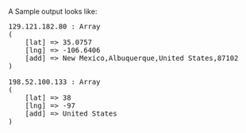 A Sample output looks like:
<pre>
129.121.182.80 : Array
(
    [lat] => 35.0757
    [lng] => -106.6406
    [add] => New Mexico,Albuquerque,United States,87102
)

198.52.100.133 : Array
(
    [lat] => 38
    [lng] => -97
    [add] => United States
)</pre>
